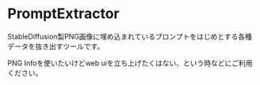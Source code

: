 # PromptExtractor

StableDiffusion製PNG画像に埋め込まれているプロンプトをはじめとする各種データを抜き出すツールです。

PNG Infoを使いたいけどweb uiを立ち上げたくはない、という時などにご利用ください。
